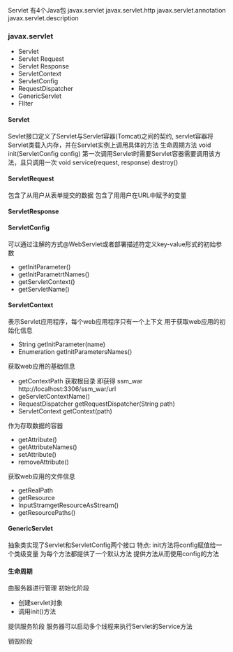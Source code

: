 Servlet 有4个Java包
javax.servlet
javax.servlet.http
javax.servlet.annotation
javax.servlet.description

### javax.servlet
- Servlet
- Servlet Request
- Servlet Response
- ServletContext
- ServletConfig
- RequestDispatcher
- GenericServlet
- FIlter
  
#### Servlet
Sevlet接口定义了Servlet与Servlet容器(Tomcat)之间的契约, servlet容器将Servlet类载入内存，并在Servlet实例上调用具体的方法
生命周期方法
void init(ServletConfig config) 第一次调用Servlet时需要Servlet容器需要调用该方法，且只调用一次
void service(request, response)
destroy()

#### ServletRequest
包含了从用户从表单提交的数据
包含了用用户在URL中赋予的变量

#### ServletResponse


#### ServletConfig
可以通过注解的方式@WebServlet或者部署描述符定义key-value形式的初始参数
- getInitParameter()
- getInitParametrtNames()
- getServletContext()
- getServletName()


#### ServletContext
表示Servlet应用程序，每个web应用程序只有一个上下文
用于获取web应用的初始化信息
- String getInitParameter(name)
- Enumeration getInitParametersNames()

获取web应用的基础信息
- getContextPath 获取根目录  即获得 ssm_war  http://localhost:3306/ssm_war/url
- geServletContextName()
- RequestDispatcher getRequestDispatcher(String path)
- ServletContext getContext(path)

作为存取数据的容器
- getAttribute()
- getAttributeNames()
- setAttribute()
- removeAttribute()

获取web应用的文件信息
- getRealPath
- getResource
- InputStramgetResourceAsStream()
- getResourcePaths()

#### GenericServlet
抽象类实现了Servlet和ServletConfig两个接口
特点:
init方法将config赋值给一个类级变量
为每个方法都提供了一个默认方法
提供方法从而使用config的方法


#### 生命周期
由服务器进行管理
初始化阶段
- 创建servlet对象
- 调用init()方法

提供服务阶段
服务器可以启动多个线程来执行Servlet的Service方法

销毁阶段
